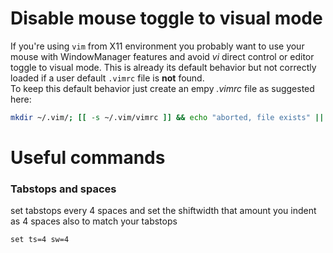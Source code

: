# Disable mouse toggle to visual mode
If you're using `vim` from X11 environment you probably want to use your mouse with WindowManager features and avoid _vi_ direct control or editor toggle to
visual mode. This is already its default behavior but not correctly loaded if a user default `.vimrc` file is **not** found.  
To keep this default behavior just create an empy _.vimrc_ file as suggested here:
```sh
mkdir ~/.vim/; [[ -s ~/.vim/vimrc ]] && echo "aborted, file exists" || :> ~/.vim/vimrc
```

# Useful commands
### Tabstops and spaces
set tabstops every 4 spaces and set the shiftwidth that amount you indent as 4 spaces also to match your tabstops
```
set ts=4 sw=4
```

